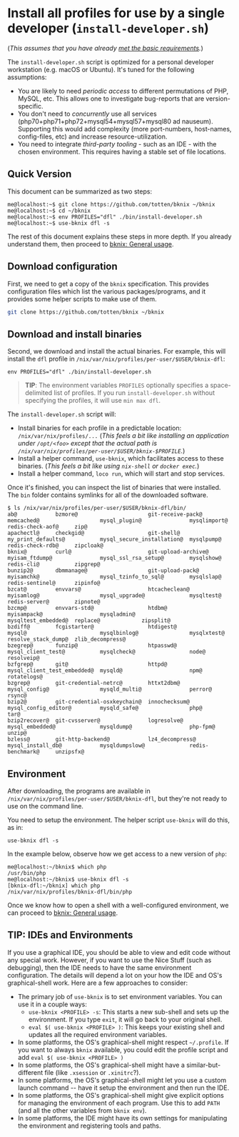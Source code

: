 # Install all profiles for use by a single developer (<code>install-developer.sh</code>)</a>

(*This assumes that you have already [met the basic requirements](requirements.md).*)

The `install-developer.sh` script is optimized for a personal developer workstation (e.g.  macOS or Ubuntu).
It's tuned for the following assumptions:

* You are likely to need *periodic access* to different permutations of PHP, MySQL, etc. This allows one to investigate
  bug-reports that are version-specific.
* You don't need to *concurrently* use all services (php70+php71+php72+mysql54+mysql57+mysql80 ad nauseum).
  Supporting this would add complexity (more port-numbers, host-names, config-files, etc) and increase 
  resource-utilization.
* You need to integrate *third-party tooling* - such as an IDE - with the chosen environment. This requires
  having a stable set of file locations.


## Quick Version

This document can be summarized as two steps:

```
me@localhost:~$ git clone https://github.com/totten/bknix ~/bknix
me@localhost:~$ cd ~/bknix
me@localhost:~$ env PROFILES="dfl" ./bin/install-developer.sh
me@localhost:~$ use-bknix dfl -s
```

The rest of this document explains these steps in more depth.  If you
already understand them, then proceed to [bknix: General usage](usage-loco.md).

## Download configuration

First, we need to get a copy of the `bknix` specification. This provides configuration files which list
the various packages/programs, and it provides some helper scripts to make use of them.

```bash
git clone https://github.com/totten/bknix ~/bknix
```

## Download and install binaries

Second, we download and install the actual binaries.  For example, this will install the `dfl` profile in
`/nix/var/nix/profiles/per-user/$USER/bknix-dfl`:

```
env PROFILES="dfl" ./bin/install-developer.sh
```

> __TIP__: The environment variables `PROFILES` optionally specifies a space-delimited list of profiles.  If you run
> `install-developer.sh` without specifying the profiles, it will use `min max dfl`.

The `install-developer.sh` script will:

* Install binaries for each profile in a predictable location: `/nix/var/nix/profiles/...`
  (*This feels a bit like installing an application under `/opt/<foo>` except that the actual path is `/nix/var/nix/profiles/per-user/$USER/bknix-$PROFILE`.*)
* Install a helper command, `use-bknix`, which facilitates access to these binaries.
  (*This feels a bit like using `nix-shell` or `docker exec`.*)
* Install a helper command, `loco run`, which will start and stop services.

Once it's finished, you can inspect the list of binaries that were installed.  The `bin` folder contains symlinks for
all of the downloaded software.

```
$ ls /nix/var/nix/profiles/per-user/$USER/bknix-dfl/bin/
ab@            bzmore@                      git-receive-pack@    memcached@                   mysql_plugin@               mysqlimport@         redis-check-aof@     zip@
apachectl@     checkgid@                    git-shell@           my_print_defaults@           mysql_secure_installation@  mysqlpump@           redis-check-rdb@     zipcloak@
bknix@         curl@                        git-upload-archive@  myisam_ftdump@               mysql_ssl_rsa_setup@        mysqlshow@           redis-cli@           zipgrep@
bunzip2@       dbmmanage@                   git-upload-pack@     myisamchk@                   mysql_tzinfo_to_sql@        mysqlslap@           redis-sentinel@      zipinfo@
bzcat@         envvars@                     htcacheclean@        myisamlog@                   mysql_upgrade@              mysqltest@           redis-server@        zipnote@
bzcmp@         envvars-std@                 htdbm@               myisampack@                  mysqladmin@                 mysqltest_embedded@  replace@             zipsplit@
bzdiff@        fcgistarter@                 htdigest@            mysql@                       mysqlbinlog@                mysqlxtest@          resolve_stack_dump@  zlib_decompress@
bzegrep@       funzip@                      htpasswd@            mysql_client_test@           mysqlcheck@                 node@                resolveip@
bzfgrep@       git@                         httpd@               mysql_client_test_embedded@  mysqld@                     npm@                 rotatelogs@
bzgrep@        git-credential-netrc@        httxt2dbm@           mysql_config@                mysqld_multi@               perror@              rsync@
bzip2@         git-credential-osxkeychain@  innochecksum@        mysql_config_editor@         mysqld_safe@                php@                 tar@
bzip2recover@  git-cvsserver@               logresolve@          mysql_embedded@              mysqldump@                  php-fpm@             unzip@
bzless@        git-http-backend@            lz4_decompress@      mysql_install_db@            mysqldumpslow@              redis-benchmark@     unzipsfx@
```

## Environment

After downloading, the programs are available in `/nix/var/nix/profiles/per-user/$USER/bknix-dfl`, but they're not ready to use on the command line.

You need to setup the environment. The helper script `use-bknix` will do this, as in:

```
use-bknix dfl -s
```

In the example below, observe how we get access to a new version of `php`:

```
me@localhost:~/bknix$ which php
/usr/bin/php
me@localhost:~/bknix$ use-bknix dfl -s
[bknix-dfl:~/bknix] which php
/nix/var/nix/profiles/bknix-dfl/bin/php
```

Once we know how to open a shell with a well-configured environment, we can proceed to [bknix: General usage](usage-loco.md).

## TIP: IDEs and Environments

If you use a graphical IDE, you should be able to view and edit code without any special work.  However, if you want to
use the Nice Stuff (such as debugging), then the IDE needs to have the same environment configuration.  The details
will depend a lot on your how the IDE and OS's graphical-shell work. Here are a few approaches to consider:

* The primary job of `use-bknix` is to set environment variables. You can use it in a couple ways:
    * `use-bknix <PROFILE> -s`: This starts a new sub-shell and sets up the environment. If you type `exit`, it will go back to your original shell.
    * `eval $( use-bknix <PROFILE> )`: This keeps your existing shell and updates all the required environment variables.
* In some platforms, the OS's graphical-shell might respect `~/.profile`. If you want to always `bknix` available, you could edit the profile script and add `eval $( use-bknix <PROFILE> )`
* In some platforms, the OS's graphical-shell might have a similar-but-different file (like `.xsession` or `.xinitrc`?).
* In some platforms, the OS's graphical-shell might let you use a custom launch command -- have it setup the environment and then run the IDE.
* In some platforms, the OS's graphical-shell might give explicit options for managing the environment of each program. Use this to add `PATH` (and all the other variables from `bknix env`).
* In some platforms, the IDE might have its own settings for manipulating the environment and registering tools and paths.
